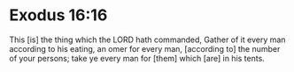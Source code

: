 # Exodus 16:16

This [is] the thing which the LORD hath commanded, Gather of it every man according to his eating, an omer for every man, [according to] the number of your persons; take ye every man for [them] which [are] in his tents.